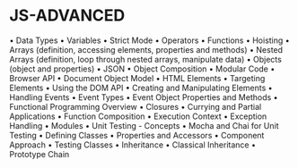 # JS-ADVANCED
• Data Types
• Variables
• Strict Mode
• Operators
• Functions
• Hoisting
• Arrays (definition, accessing elements, properties and methods)
• Nested Arrays (definition, loop through nested arrays, manipulate data)
• Objects (object and properties)
• JSON
• Object Composition
• Modular Code
• Browser API
• Document Object Model
• HTML Elements
• Targeting Elements
• Using the DOM API
• Creating and Manipulating Elements
• Handling Events
• Event Types
• Event Object Properties and Methods
• Functional Programming Overview
• Closures
• Currying and Partial Applications
• Function Composition
• Execution Context
• Exception Handling
• Modules
• Unit Testing - Concepts
• Mocha and Chai for Unit Testing
• Defining Classes
• Properties and Accessors
• Component Approach
• Testing Classes
• Inheritance
• Classical Inheritance
• Prototype Chain
